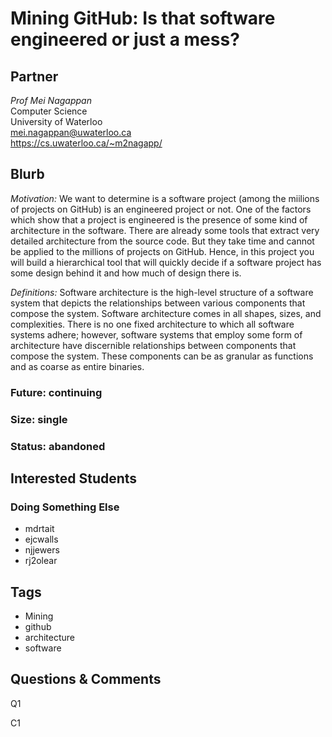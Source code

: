 # Mining GitHub: Is that software engineered or just a mess?

## Partner
_Prof Mei Nagappan_   
Computer Science  
University of Waterloo  
mei.nagappan@uwaterloo.ca  
https://cs.uwaterloo.ca/~m2nagapp/  

## Blurb

_Motivation:_ We want to determine is a software project (among the
miilions of projects on GitHub) is an engineered project or not. One
of the factors which show that a project is engineered is the presence
of some kind of architecture in the software. There are already some
tools that extract very detailed architecture from the source code.
But they take time and cannot be applied to the millions of projects
on GitHub. Hence, in this project you will build a hierarchical tool
that will quickly decide if a software project has some design behind
it and how much of design there is.

_Definitions:_ Software architecture is the high-level structure of a
software system that depicts the relationships between various
components that compose the system. Software architecture comes in all
shapes, sizes, and complexities. There is no one fixed architecture to
which all software systems adhere; however, software systems that
employ some form of architecture have discernible relationships
between components that compose the system. These components can be as
granular as functions and as coarse as entire binaries.


### Future: continuing
### Size: single
### Status: abandoned

## Interested Students
### Doing Something Else
* mdrtait
* ejcwalls
* njjewers
* rj2olear

## Tags
* Mining
* github
* architecture
* software

## Questions & Comments

Q1

C1
